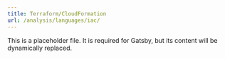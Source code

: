 ```yaml
---
title: Terraform/CloudFormation
url: /analysis/languages/iac/
---
```


This is a placeholder file. It is required for Gatsby, but its content will be dynamically replaced.
